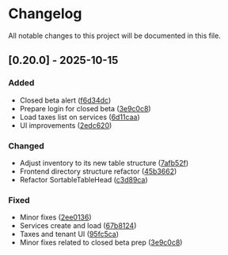 # Changelog

All notable changes to this project will be documented in this file.

## [0.20.0] - 2025-10-15

### Added
- Closed beta alert ([f6d34dc](https://github.com/kovacsdavid/obvia/commit/f6d34dc6a5a16280718f88b7aab8f930498189cd))
- Prepare login for closed beta ([3e9c0c8](https://github.com/kovacsdavid/obvia/commit/3e9c0c8b9568431eb562a971ddff0d77040da921))
- Load taxes list on services ([6d11caa](https://github.com/kovacsdavid/obvia/commit/6d11caa9a1f1c8a6a18423e068a1b2d10f73fd10))
- UI improvements ([2edc620](https://github.com/kovacsdavid/obvia/commit/2edc6205fda311f239291aac66ac691624e16cea))

### Changed
- Adjust inventory to its new table structure ([7afb52f](https://github.com/kovacsdavid/obvia/commit/7afb52fd075dd5bd03b8ff1a5740c3c942b1539f))
- Frontend directory structure refactor ([45b3662](https://github.com/kovacsdavid/obvia/commit/45b36629a94dd82dd00fe86363150673ab3d1b75))
- Refactor SortableTableHead ([c3d89ca](https://github.com/kovacsdavid/obvia/commit/c3d89ca2bccfe6288f44d160735d2f9bfcff1ef5))

### Fixed
- Minor fixes ([2ee0136](https://github.com/kovacsdavid/obvia/commit/2ee0136398d9de09a26b9421c31c51a1ff03ff77))
- Services create and load ([67b8124](https://github.com/kovacsdavid/obvia/commit/67b8124f046a854ec516696385568cb2f99e6896))
- Taxes and tenant UI ([95fc5ca](https://github.com/kovacsdavid/obvia/commit/95fc5cac795085c28d02d605446f71948fb4b114))
- Minor fixes related to closed beta prep ([3e9c0c8](https://github.com/kovacsdavid/obvia/commit/3e9c0c8b9568431eb562a971ddff0d77040da921))
